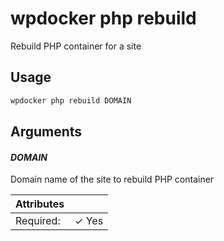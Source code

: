 # wpdocker php rebuild

Rebuild PHP container for a site

## Usage

```bash
wpdocker php rebuild DOMAIN
```

## Arguments

#### *DOMAIN*

Domain name of the site to rebuild PHP container

| Attributes      | &nbsp;
|-----------------|-------------
| Required:       | ✓ Yes


